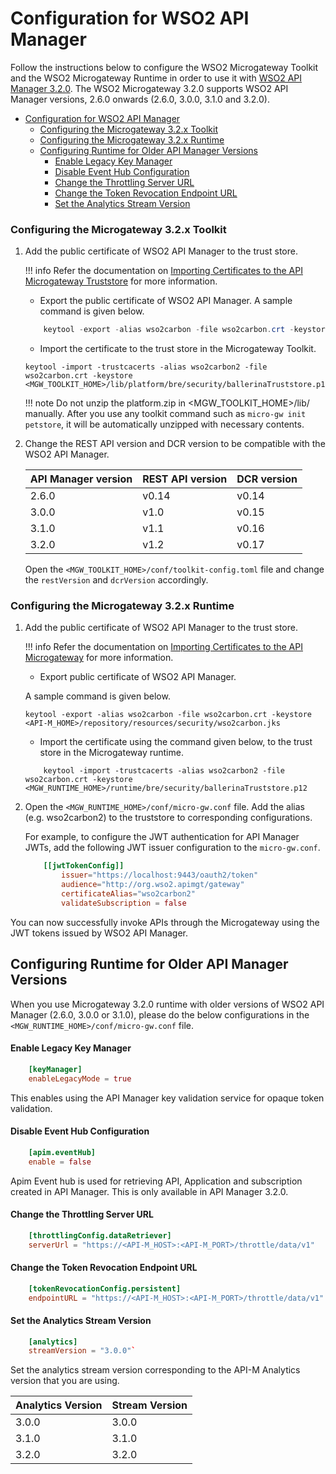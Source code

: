 # Configuration for WSO2 API Manager

Follow the instructions below to configure the WSO2 Microgateway Toolkit and the WSO2 Microgateway Runtime in order to use it with [WSO2 API Manager 3.2.0]({{apim_path}}). The WSO2 Microgateway 3.2.0 supports WSO2 API Manager versions, 2.6.0 onwards (2.6.0, 3.0.0, 3.1.0 and 3.2.0).

- [Configuration for WSO2 API Manager](#configuration-for-wso2-api-manager)
    - [Configuring the Microgateway 3.2.x Toolkit](#configuring-the-microgateway-32x-toolkit)
    - [Configuring the Microgateway 3.2.x Runtime](#configuring-the-microgateway-32x-runtime)
  - [Configuring Runtime for Older API Manager Versions](#configuring-runtime-for-older-api-manager-versions)
      - [Enable Legacy Key Manager](#enable-legacy-key-manager)
      - [Disable Event Hub Configuration](#disable-event-hub-configuration)
      - [Change the Throttling Server URL](#change-the-throttling-server-url)
      - [Change the Token Revocation Endpoint URL](#change-the-token-revocation-endpoint-url)
      - [Set the Analytics Stream Version](#set-the-analytics-stream-version)

### Configuring the Microgateway 3.2.x Toolkit

1.  Add the public certificate of WSO2 API Manager to the trust store.

    !!! info
        Refer the documentation on [Importing Certificates to the API Microgateway Truststore]({{base_path}}/how-tos/security/importing-certificates-to-the-api-microgateway-truststore/) for more information.

    - Export the public certificate of WSO2 API Manager.
    A sample command is given below.

    ``` java
        keytool -export -alias wso2carbon -file wso2carbon.crt -keystore <API-M_HOME>/repository/resources/security/wso2carbon.jks
    ```

    - Import the certificate to the trust store in the Microgateway Toolkit.

    ```tab="Example"
    keytool -import -trustcacerts -alias wso2carbon2 -file wso2carbon.crt -keystore <MGW_TOOLKIT_HOME>/lib/platform/bre/security/ballerinaTruststore.p12
    ```

    !!! note
        Do not unzip the platform.zip in <MGW_TOOLKIT_HOME>/lib/ manually. After you use any toolkit command such as `micro-gw init petstore`, it will be automatically unzipped with necessary contents.

2.  Change the REST API version and DCR version to be compatible with the WSO2 API Manager.

    | API Manager version | REST API version | DCR version |
    |---------------------|------------------|-------------|
    | 2.6.0               | v0.14            | v0.14       |
    | 3.0.0               | v1.0             | v0.15       |
    | 3.1.0               | v1.1             | v0.16       |
    | 3.2.0               | v1.2             | v0.17       |

    Open the `<MGW_TOOLKIT_HOME>/conf/toolkit-config.toml` file and change the `restVersion` and `dcrVersion` accordingly.

### Configuring the Microgateway 3.2.x Runtime
1.  Add the public certificate of WSO2 API Manager to the trust store.

    !!! info
        Refer the documentation on [Importing Certificates to the API Microgateway]({{base_path}}/how-tos/security/importing-certificates-to-the-api-microgateway-truststore/) for more information.

    - Export public certificate of WSO2 API Manager.

    A sample command is given below.

    ```tab="Example"
    keytool -export -alias wso2carbon -file wso2carbon.crt -keystore <API-M_HOME>/repository/resources/security/wso2carbon.jks
    ```

    - Import the certificate using the command given below, to the trust store in the Microgateway runtime.

    ```tab="Example"
        keytool -import -trustcacerts -alias wso2carbon2 -file wso2carbon.crt -keystore <MGW_RUNTIME_HOME>/runtime/bre/security/ballerinaTruststore.p12
    ```

2.  Open the `<MGW_RUNTIME_HOME>/conf/micro-gw.conf` file. Add the alias (e.g. wso2carbon2) to the truststore to corresponding configurations.
    
    For example, to configure the JWT authentication for API Manager JWTs, add the following JWT issuer configuration to the `micro-gw.conf`.


    ```toml tab="Format"
        [[jwtTokenConfig]]
            issuer="https://localhost:9443/oauth2/token"
            audience="http://org.wso2.apimgt/gateway"
            certificateAlias="wso2carbon2"
            validateSubscription = false
    ```

You can now successfully invoke APIs through the Microgateway using the JWT tokens issued by WSO2 API Manager.

## Configuring Runtime for Older API Manager Versions

When you use Microgateway 3.2.0 runtime with older versions of WSO2 API Manager (2.6.0, 3.0.0 or 3.1.0), please do the below configurations in the `<MGW_RUNTIME_HOME>/conf/micro-gw.conf` file.

#### Enable Legacy Key Manager

```toml tab="Example"
    [keyManager]
    enableLegacyMode = true
```

This enables using the API Manager key validation service for opaque token validation. 

#### Disable Event Hub Configuration

```toml tab="Example"
    [apim.eventHub]
    enable = false
```

Apim Event hub is used for retrieving API, Application and subscription created in API Manager. This is only available in API Manager 3.2.0.

#### Change the Throttling Server URL

```toml tab="Format"
    [throttlingConfig.dataRetriever]
    serverUrl = "https://<API-M_HOST>:<API-M_PORT>/throttle/data/v1"
```

#### Change the Token Revocation Endpoint URL

```toml tab="Format"
    [tokenRevocationConfig.persistent]
    endpointURL = "https://<API-M_HOST>:<API-M_PORT>/throttle/data/v1"
```

#### Set the Analytics Stream Version

```toml tab="Example"
    [analytics]
    streamVersion = "3.0.0"`
```

Set the analytics stream version corresponding to the API-M Analytics version that you are using.

|Analytics Version|Stream Version|
|-----------------|--------------|
|3.0.0|3.0.0|
|3.1.0|3.1.0|
|3.2.0|3.2.0|
